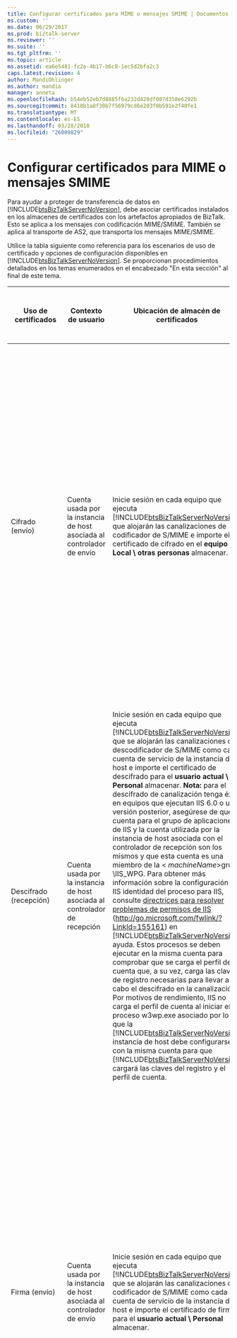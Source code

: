 ```yaml
---
title: Configurar certificados para MIME o mensajes SMIME | Documentos de Microsoft
ms.custom: ''
ms.date: 06/29/2017
ms.prod: biztalk-server
ms.reviewer: ''
ms.suite: ''
ms.tgt_pltfrm: ''
ms.topic: article
ms.assetid: ea6e5481-fc2e-4b17-b6c8-1ec5d2bfa2c3
caps.latest.revision: 4
author: MandiOhlinger
ms.author: mandia
manager: anneta
ms.openlocfilehash: b54eb52eb7d8885f6a232d428df007d358e6292b
ms.sourcegitcommit: 8418b1a8f38b7f56979cd6e203f0b591e2f40fe1
ms.translationtype: MT
ms.contentlocale: es-ES
ms.lasthandoff: 03/28/2018
ms.locfileid: "26009829"
---
```

# <a name="configuring-certificates-for-mime-or-smime-messages"></a>Configurar certificados para MIME o mensajes SMIME
Para ayudar a proteger de transferencia de datos en [!INCLUDE[btsBizTalkServerNoVersion](../includes/btsbiztalkservernoversion-md.md)], debe asociar certificados instalados en los almacenes de certificados con los artefactos apropiados de BizTalk. Esto se aplica a los mensajes con codificación MIME/SMIME. También se aplica al transporte de AS2, que transporta los mensajes MIME/SMIME.  
  
 Utilice la tabla siguiente como referencia para los escenarios de uso de certificado y opciones de configuración disponibles en [!INCLUDE[btsBizTalkServerNoVersion](../includes/btsbiztalkservernoversion-md.md)]. Se proporcionan procedimientos detallados en los temas enumerados en el encabezado "En esta sección" al final de este tema.  
  
|**Uso de certificados**|**Contexto de usuario**|**Ubicación de almacén de certificados**|**Tipo de certificado**|**Parámetros de configuración de la consola de administración de BizTalk**|  
|---------------------------|----------------------|------------------------------------|--------------------------|------------------------------------------------------------------------|  
|Cifrado (envío)|Cuenta usada por la instancia de host asociada al controlador de envío|Inicie sesión en cada equipo que ejecuta [!INCLUDE[btsBizTalkServerNoVersion](../includes/btsbiztalkservernoversion-md.md)] que alojarán las canalizaciones de codificador de S/MIME e importe el certificado de cifrado en el **equipo Local \ otras personas** almacenar.|Certificado público de socio comercial|-Especifique valores para el certificado de cifrado **nombre común** y **huella digital** en el **certificado** página de la **propiedades de puerto de envío**cuadro de diálogo.<br />-Especifique canalización **Encode** opciones en el **configurar canalización** cuadro de diálogo. El **configurar canalización** se muestra el cuadro de diálogo haciendo clic en el botón junto a la **canalización de envío** la lista desplegable en el **General** página de la **enviar Propiedades de puerto** cuadro de diálogo.|  
|Descifrado (recepción)|Cuenta usada por la instancia de host asociada al controlador de recepción|Inicie sesión en cada equipo que ejecuta [!INCLUDE[btsBizTalkServerNoVersion](../includes/btsbiztalkservernoversion-md.md)] que se alojarán las canalizaciones de descodificador de S/MIME como cada cuenta de servicio de la instancia de host e importe el certificado de descifrado para el **usuario actual \ Personal** almacenar. **Nota:** para el descifrado de canalización tenga éxito en equipos que ejecutan IIS 6.0 o una versión posterior, asegúrese de que la cuenta para el grupo de aplicaciones de IIS y la cuenta utilizada por la instancia de host asociada con el controlador de recepción son los mismos y que esta cuenta es una miembro de la \< *machineName*\>grupo \IIS_WPG. Para obtener más información sobre la configuración de IIS identidad del proceso para IIS, consulte [directrices para resolver problemas de permisos de IIS](http://go.microsoft.com/fwlink/?LinkId=155161) (http://go.microsoft.com/fwlink/?LinkId=155161) en [!INCLUDE[btsBizTalkServerNoVersion](../includes/btsbiztalkservernoversion-md.md)] ayuda. Estos procesos se deben ejecutar en la misma cuenta para comprobar que se carga el perfil de cuenta que, a su vez, carga las claves de registro necesarias para llevar a cabo el descifrado en la canalización. Por motivos de rendimiento, IIS no carga el perfil de cuenta al iniciar el proceso w3wp.exe asociado por lo que la [!INCLUDE[btsBizTalkServerNoVersion](../includes/btsbiztalkservernoversion-md.md)] instancia de host debe configurarse con la misma cuenta para que [!INCLUDE[btsBizTalkServerNoVersion](../includes/btsbiztalkservernoversion-md.md)] cargará las claves del registro y el perfil de cuenta.|Certificado privado propio|-Especifique valores para el certificado de descifrado **nombre común** y **huella digital** en el **certificados** página de cada **propiedades de Host**cuadro de diálogo.<br />-Especifique canalización **Decode** opciones en el **configurar canalización** cuadro de diálogo. El **configurar canalización** se muestra el cuadro de diálogo haciendo clic en el botón junto a la **canalización de recepción** la lista desplegable en el **General** página de la  **Propiedades de la ubicación de recepción** cuadro de diálogo.|  
|Firma (envío)|Cuenta usada por la instancia de host asociada al controlador de envío|Inicie sesión en cada equipo que ejecuta [!INCLUDE[btsBizTalkServerNoVersion](../includes/btsbiztalkservernoversion-md.md)] que se alojarán las canalizaciones de codificador de S/MIME como cada cuenta de servicio de la instancia de host e importe el certificado de firma para el **usuario actual \ Personal** almacenar.|Certificado privado propio|-Especifique valores para el certificado de firma **nombre común** y **huella digital** en el **certificado** página de la **propiedades de grupo de BizTalk**cuadro de diálogo. **Nota:** se puede especificar sólo un certificado de firma por cada grupo de BizTalk Server.<br />-Especifique canalización **Encode** opciones en el **configurar canalización** cuadro de diálogo. El **configurar canalización** se muestra el cuadro de diálogo haciendo clic en el botón junto a la **canalización de envío** la lista desplegable en el **General** página de la **enviar Propiedades de puerto** cuadro de diálogo.|  
|Comprobación de firma (recepción)|Cuenta usada por la instancia de host asociada al controlador de recepción|Inicie sesión en cada equipo que ejecuta [!INCLUDE[btsBizTalkServerNoVersion](../includes/btsbiztalkservernoversion-md.md)] que alojarán las canalizaciones de descodificador de S/MIME e importe el certificado de firma en el **equipo Local \ otras personas** almacenar.|Certificado público de socio comercial|-Especifique valores para el certificado de verificación **nombre común** y **huella digital** en el **certificados** página de cada **propiedades de la entidad**cuadro de diálogo.<br />-Especifique canalización **Decode** opciones en el **configurar canalización** cuadro de diálogo. El **configurar canalización** se muestra el cuadro de diálogo haciendo clic en el botón junto a la **canalización de recepción** la lista desplegable en el **General** página de la  **Propiedades de la ubicación de recepción** cuadro de diálogo. **Nota:** el certificado utilizado para comprobar una firma para una entidad debe ser única entre los certificados utilizados para comprobar las firmas de los otros usuarios. **Nota:** configuración de la **Decode** opción requiere que se implemente una canalización con el componente de descodificador MIME/SMIME.|  
|Resolución de entidades (recepción)|Cuenta usada por la instancia de host asociada al controlador de recepción|Inicie sesión en el [!INCLUDE[btsBizTalkServerNoVersion](../includes/btsbiztalkservernoversion-md.md)] equipo de la entidad que se está configurando la resolución e importe el certificado en el **equipo Local \ otras personas** almacenar.|Certificado público de socio comercial|-Especifique valores para el certificado **nombre común** y **huella digital** en el **certificados** página de cada **propiedades de Host** cuadro de diálogo .<br />-Especifique **ResolveParty** opciones en el **configurar canalización** cuadro de diálogo. El **configurar canalización** se muestra el cuadro de diálogo haciendo clic en el botón junto a la **canalización de recepción** la lista desplegable en el **General** página de la  **Propiedades de la ubicación de recepción** cuadro de diálogo. **Nota:** configuración de esta opción requiere el uso de una canalización que contiene el **la resolución de entidades** componente. El **XMLReceive** canalización contiene la **la resolución de entidades** componente.|  
|HTTPS (envío)|Cuenta usada por la instancia de host asociada al controlador de envío|La comunicación SSL no necesita un certificado de cliente. En caso de que sea necesario un certificado de cliente, será a discreción del administrador de servidor Web de destino. Si el servidor Web de destino necesita un certificado de cliente, realice los siguientes pasos:<br /><br /> : Obtenga el certificado público del socio comercial.<br />-Log en cada equipo que ejecuta [!INCLUDE[btsBizTalkServerNoVersion](../includes/btsbiztalkservernoversion-md.md)] como la cuenta utilizada por la instancia de host asociada con el controlador de envío.<br />-Importe el certificado en el **usuario actual \ Personal** almacenar.<br /><br /> Para obtener información acerca de cómo configurar IIS para usar SSL, vea el artículo de Knowledge Base [HOW TO: instalar certificados importados en un servidor Web en Windows Server 2003](http://go.microsoft.com/fwlink/?LinkId=155162) (http://go.microsoft.com/fwlink/?LinkId=155162).<br /><br /> Para obtener información sobre cómo obtener un certificado mediante las páginas Web de servicios de Certificate Server de Windows Server 2003, consulte [páginas de usar Windows Server 2003 Certificate Services Web](http://go.microsoft.com/fwlink/?LinkID=69975) (http://go.microsoft.com/fwlink/?LinkID=69975). **Nota:** para usar la página Web de servicios de certificados para obtener certificados de un equipo con Windows Server 2008, consulte el artículo 922706 de Microsoft Knowledge Base en [ http://go.microsoft.com/fwlink/?LinkId=155317 ](http://go.microsoft.com/fwlink/?LinkId=155317) (http://go.microsoft.com/fwlink/?LinkId=155317).|Certificado público de socio comercial|-   **Transporte HTTP** : Configure la **huella digital de certificado de cliente SSL** opción el **autenticación** pestaña de la **propiedades de transporte HTTP** cuadro de diálogo. El **propiedades de transporte HTTP** se muestra el cuadro de diálogo, haga clic en el **configurar** situado en la **General** página de la **propiedades de puerto de envío** cuadro de diálogo.<br />-   **Transporte SOAP** : Configure la **huella digital del certificado de cliente** opción el **General** pestaña de la **propiedades de transporte SOAP** cuadro de diálogo. El **propiedades de transporte SOAP** se muestra el cuadro de diálogo, haga clic en el **configurar** situado en la **General** página de la **propiedades de puerto de envío** cuadro de diálogo.|  
  
## <a name="in-this-section"></a>En esta sección  
  
-   [Cómo configurar BizTalk Server para recibir mensajes SMIME o MIME cifrado](../technical-guides/how-to-configure-biztalk-server-to-receive-encrypted-mime-or-smime-messages.md)  
  
-   [Cómo configurar BizTalk Server para enviar MIME cifrado o mensajes SMIME](~/technical-guides/how-to-configure-biztalk-server-to-send-encrypted-mime-smime-messages.md)  
  
-   [Cómo configurar BizTalk Server reciba firmado MIME o mensajes SMIME](../technical-guides/how-to-configure-biztalk-server-to-receive-signed-mime-or-smime-messages.md)  
  
-   [Cómo configurar BizTalk Server envíe firmado MIME o mensajes SMIME](../technical-guides/how-to-configure-biztalk-server-to-send-signed-mime-or-smime-messages.md)